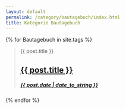 ```yaml
---
layout: default
permalink: /category/bautagebuch/index.html 
title: Kategorie Bautagebuch
---
```


{% for Bautagebuch in site.tags %}
<blockquote>
<span class="screen-reader-text">{{ post.title }}</span>
<h2 class="entry-title">
<a href="{{ post.url }}" rel="bookmark">{{ post.title }}</a>
</h2>
<h5 class="entry-date">
<a href="{{ post.url }}" title="{{ post.title }}" rel="bookmark">
<time class="entry-date" datetime="{{ post.date | date_to_string }}" pubdate>{{ post.date | date_to_string }} </time>
</a>
</h5>
</blockquote>

{% endfor %}
